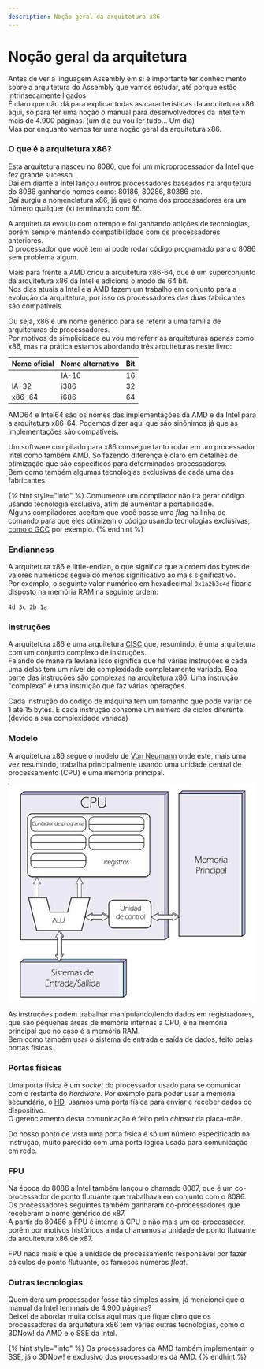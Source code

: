 ```yaml
---
description: Noção geral da arquitetura x86
---
```


# Noção geral da arquitetura

Antes de ver a linguagem Assembly em si é importante ter conhecimento sobre a arquitetura do Assembly que vamos estudar, até porque estão intrinsecamente ligados.  
É claro que não dá para explicar todas as características da arquitetura x86 aqui, só para ter uma noção o manual para desenvolvedores da Intel tem mais de 4.900 páginas. \(um dia eu vou ler tudo... Um dia\)  
Mas por enquanto vamos ter uma noção geral da arquitetura x86.

### O que é a arquitetura x86?

Esta arquitetura nasceu no 8086, que foi um microprocessador da Intel que fez grande sucesso.  
Daí em diante a Intel lançou outros processadores baseados na arquitetura do 8086 ganhando nomes como: 80186, 80286, 80386 etc.  
Daí surgiu a nomenclatura x86, já que o nome dos processadores era um número qualquer \(x\) terminando com 86.

A arquitetura evoluiu com o tempo e foi ganhando adições de tecnologias, porém sempre mantendo compatibilidade com os processadores anteriores.  
O processador que você tem aí pode rodar código programado para o 8086 sem problema algum.

Mais para frente a AMD criou a arquitetura x86-64, que é um superconjunto da arquitetura x86 da Intel e adiciona o modo de 64 bit.  
Nos dias atuais a Intel e a AMD fazem um trabalho em conjunto para a evolução da arquitetura, por isso os processadores das duas fabricantes são compatíveis.

Ou seja, x86 é um nome genérico para se referir a uma família de arquiteturas de processadores.  
Por motivos de simplicidade eu vou me referir as arquiteturas apenas como x86, mas na prática estamos abordando três arquiteturas neste livro:

| Nome oficial | Nome alternativo | Bit |
| :--- | :--- | :--- |
|  | IA-16 | 16 |
| IA-32 | i386 | 32 |
| x86-64 | i686 | 64 |

AMD64 e Intel64 são os nomes das implementações da AMD e da Intel para a arquitetura x86-64. Podemos dizer aqui que são sinônimos já que as implementações são compatíveis.

Um software compilado para x86 consegue tanto rodar em um processador Intel como também AMD. Só fazendo diferença é claro em detalhes de otimização que são específicos para determinados processadores.  
Bem como também algumas tecnologias exclusivas de cada uma das fabricantes.

{% hint style="info" %}
Comumente um compilador não irá gerar código usando tecnologia exclusiva, afim de aumentar a portabilidade.  
Alguns compiladores aceitam que você passe uma _flag_ na linha de comando para que eles otimizem o código usando tecnologias exclusivas, [como o GCC](https://gcc.gnu.org/onlinedocs/gcc/x86-Options.html) por exemplo.
{% endhint %}

### Endianness

A arquitetura x86 é little-endian, o que significa que a ordem dos bytes de valores numéricos segue do menos significativo ao mais significativo.  
Por exemplo, o seguinte valor numérico em hexadecimal `0x1a2b3c4d` ficaria disposto na memória RAM na seguinte ordem:

```text
4d 3c 2b 1a
```

### Instruções

A arquitetura x86 é uma arquitetura [CISC](https://pt.wikipedia.org/wiki/CISC) que, resumindo, é uma arquitetura com um conjunto complexo de instruções.  
Falando de maneira leviana isso significa que há várias instruções e cada uma delas tem um nível de complexidade completamente variada. Boa parte das instruções são complexas na arquitetura x86. Uma instrução "complexa" é uma instrução que faz várias operações.

Cada instrução do código de máquina tem um tamanho que pode variar de 1 até 15 bytes. E cada instrução consome um número de ciclos diferente. \(devido a sua complexidade variada\)

### Modelo

A arquitetura x86 segue o modelo de [Von Neumann](https://pt.wikipedia.org/wiki/Arquitetura_de_von_Neumann) onde este, mais uma vez resumindo, trabalha principalmente usando uma unidade central de processamento \(CPU\) e uma memória principal.

![Diagrama da arquitetura de Von Neumann](../.gitbook/assets/arquitecturaneumann.jpg)

As instruções podem trabalhar manipulando/lendo dados em registradores, que são pequenas áreas de memória internas a CPU, e na memória principal que no caso é a memória RAM.  
Bem como também usar o sistema de entrada e saída de dados, feito pelas portas físicas.

### Portas físicas

Uma porta física é um _socket_ do processador usado para se comunicar com o restante do _hardware_. Por exemplo para poder usar a memória secundária, o [HD](https://pt.wikipedia.org/wiki/Unidade_de_disco_r%C3%ADgido), usamos uma porta física para enviar e receber dados do dispositivo.  
O gerenciamento desta comunicação é feito pelo _chipset_ da placa-mãe.

Do nosso ponto de vista uma porta física é só um número especificado na instrução, muito parecido com uma porta lógica usada para comunicação em rede.

### FPU

Na época do 8086 a Intel também lançou o chamado 8087, que é um co-processador de ponto flutuante que trabalhava em conjunto com o 8086.  
Os processadores seguintes também ganharam co-processadores que receberam o nome genérico de x87.  
A partir do 80486 a FPU é interna a CPU e não mais um co-processador, porém por motivos históricos ainda chamamos a unidade de ponto flutuante da arquitetura x86 de x87.

FPU nada mais é que a unidade de processamento responsável por fazer cálculos de ponto flutuante, os famosos números _float_.

### Outras tecnologias

Quem dera um processador fosse tão simples assim, já mencionei que o manual da Intel tem mais de 4.900 páginas?  
Deixei de abordar muita coisa aqui mas que fique claro que os processadores da arquitetura x86 tem várias outras tecnologias, como o 3DNow! da AMD e o SSE da Intel.

{% hint style="info" %}
Os processadores da AMD também implementam o SSE, já o 3DNow! é exclusivo dos processadores da AMD.
{% endhint %}

